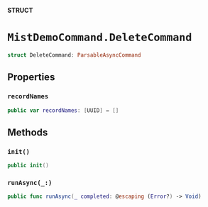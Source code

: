 **STRUCT**

# `MistDemoCommand.DeleteCommand`

```swift
struct DeleteCommand: ParsableAsyncCommand
```

## Properties
### `recordNames`

```swift
public var recordNames: [UUID] = []
```

## Methods
### `init()`

```swift
public init()
```

### `runAsync(_:)`

```swift
public func runAsync(_ completed: @escaping (Error?) -> Void)
```
